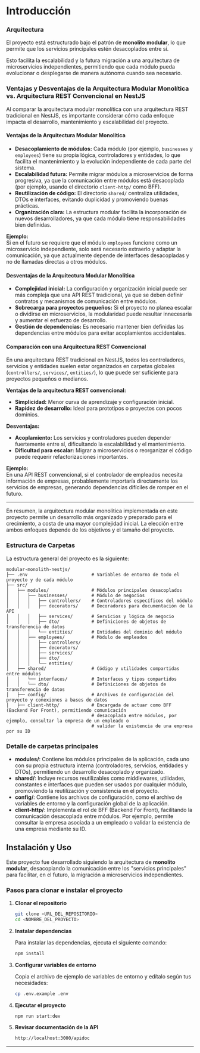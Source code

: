 # Introducción

### Arquitectura

El proyecto está estructurado bajo el patrón de **monolito modular**, lo que permite que los servicios principales estén desacoplados entre sí.

Esto facilita la escalabilidad y la futura migración a una arquitectura de microservicios independientes, permitiendo que cada módulo pueda evolucionar o desplegarse de manera autónoma cuando sea necesario.

### Ventajas y Desventajas de la Arquitectura Modular Monolítica vs. Arquitectura REST Convencional en NestJS

Al comparar la arquitectura modular monolítica con una arquitectura REST tradicional en NestJS, es importante considerar cómo cada enfoque impacta el desarrollo, mantenimiento y escalabilidad del proyecto.

#### Ventajas de la Arquitectura Modular Monolítica

- **Desacoplamiento de módulos:** Cada módulo (por ejemplo, `businesses` y `employees`) tiene su propia lógica, controladores y entidades, lo que facilita el mantenimiento y la evolución independiente de cada parte del sistema.
- **Escalabilidad futura:** Permite migrar módulos a microservicios de forma progresiva, ya que la comunicación entre módulos está desacoplada (por ejemplo, usando el directorio `client-http/` como BFF).
- **Reutilización de código:** El directorio `shared/` centraliza utilidades, DTOs e interfaces, evitando duplicidad y promoviendo buenas prácticas.
- **Organización clara:** La estructura modular facilita la incorporación de nuevos desarrolladores, ya que cada módulo tiene responsabilidades bien definidas.

**Ejemplo:**  
Si en el futuro se requiere que el módulo `employees` funcione como un microservicio independiente, solo será necesario extraerlo y adaptar la comunicación, ya que actualmente depende de interfaces desacopladas y no de llamadas directas a otros módulos.

#### Desventajas de la Arquitectura Modular Monolítica

- **Complejidad inicial:** La configuración y organización inicial puede ser más compleja que una API REST tradicional, ya que se deben definir contratos y mecanismos de comunicación entre módulos.
- **Sobrecarga para proyectos pequeños:** Si el proyecto no planea escalar o dividirse en microservicios, la modularidad puede resultar innecesaria y aumentar el esfuerzo de desarrollo.
- **Gestión de dependencias:** Es necesario mantener bien definidas las dependencias entre módulos para evitar acoplamientos accidentales.

#### Comparación con una Arquitectura REST Convencional

En una arquitectura REST tradicional en NestJS, todos los controladores, servicios y entidades suelen estar organizados en carpetas globales (`controllers/`, `services/`, `entities/`), lo que puede ser suficiente para proyectos pequeños o medianos.

**Ventajas de la arquitectura REST convencional:**

- **Simplicidad:** Menor curva de aprendizaje y configuración inicial.
- **Rapidez de desarrollo:** Ideal para prototipos o proyectos con pocos dominios.

**Desventajas:**

- **Acoplamiento:** Los servicios y controladores pueden depender fuertemente entre sí, dificultando la escalabilidad y el mantenimiento.
- **Dificultad para escalar:** Migrar a microservicios o reorganizar el código puede requerir refactorizaciones importantes.

**Ejemplo:**  
En una API REST convencional, si el controlador de empleados necesita información de empresas, probablemente importaría directamente los servicios de empresas, generando dependencias difíciles de romper en el futuro.

---

En resumen, la arquitectura modular monolítica implementada en este proyecto permite un desarrollo más organizado y preparado para el crecimiento, a costa de una mayor complejidad inicial. La elección entre ambos enfoques depende de los objetivos y el tamaño del proyecto.

### Estructura de Carpetas

La estructura general del proyecto es la siguiente:

```
modular-monolith-nestjs/
├── .env                        # Variables de entorno de todo el proyecto y de cada módulo
├── src/
│   ├── modules/                # Módulos principales desacoplados
│   │   ├── businesses/         # Módulo de negocios
│   │   │   ├── controllers/    # Controladores específicos del módulo
│   │   │   ├── decorators/     # Decoradores para documentación de la API
│   │   │   ├── services/       # Servicios y lógica de negocio
│   │   │   ├── dto/            # Definiciones de objetos de transferencia de datos
│   │   │   └── entities/       # Entidades del dominio del módulo
│   │   ├── employees/          # Módulo de empleados
│   │   │   ├── controllers/
│   │   │   ├── decorators/
│   │   │   ├── services/
│   │   │   ├── dto/
│   │   │   └── entities/
│   ├── shared/                 # Código y utilidades compartidas entre módulos
│   │   └── interfaces/         # Interfaces y tipos compartidos
│   │   └── dto/                # Definiciones de objetos de transferencia de datos
│   ├── config/                 # Archivos de configuración del proyecto y conexiones a bases de datos
│   ├── client-http/            # Encargada de actuar como BFF (Backend For Front), permitiendo comunicación
                                # desacoplada entre módulos, por ejemplo, consultar la empresa de un empleado o
                                # validar la existencia de una empresa por su ID
```

### Detalle de carpetas principales

- **modules/**: Contiene los módulos principales de la aplicación, cada uno con su propia estructura interna (controladores, servicios, entidades y DTOs), permitiendo un desarrollo desacoplado y organizado.
- **shared/**: Incluye recursos reutilizables como middlewares, utilidades, constantes e interfaces que pueden ser usados por cualquier módulo, promoviendo la reutilización y consistencia en el proyecto.
- **config/**: Contiene los archivos de configuración, como el archivo de variables de entorno y la configuración global de la aplicación.
- **client-http/**: Implementa el rol de BFF (Backend For Front), facilitando la comunicación desacoplada entre módulos. Por ejemplo, permite consultar la empresa asociada a un empleado o validar la existencia de una empresa mediante su ID.

## Instalación y Uso

Este proyecto fue desarrollado siguiendo la arquitectura de **monolito modular**, desacoplando la comunicación entre los "servicios principales" para facilitar, en el futuro, la migración a microservicios independientes.

### Pasos para clonar e instalar el proyecto

1. **Clonar el repositorio**

   ```bash
   git clone <URL_DEL_REPOSITORIO>
   cd <NOMBRE_DEL_PROYECTO>
   ```

2. **Instalar dependencias**

   Para instalar las dependencias, ejecuta el siguiente comando:

   ```bash
   npm install
   ```

3. **Configurar variables de entorno**

   Copia el archivo de ejemplo de variables de entorno y edítalo según tus necesidades:

   ```bash
   cp .env.example .env
   ```

4. **Ejecutar el proyecto**

   ```bash
   npm run start:dev
   ```

5. **Revisar documentación de la API**

   ```bash
   http://localhost:3000/apidoc
   ```

---

